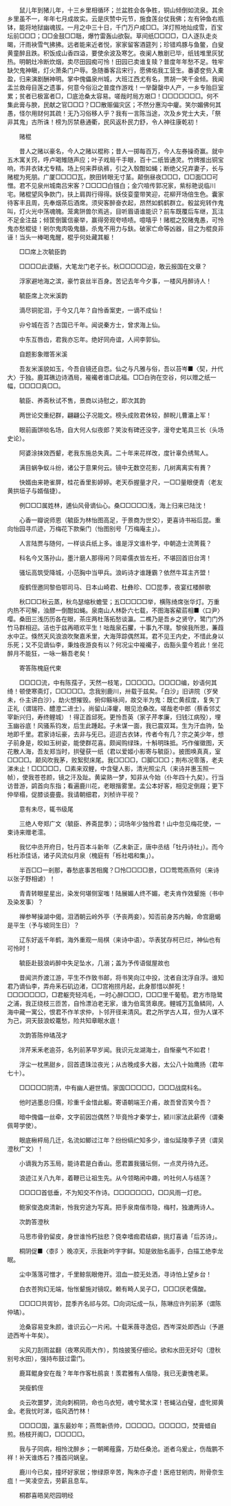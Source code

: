 <!-- { "loadSidebar": true } -->
　　鼠儿年到猪儿年，十三乡里相循环；兰盆胜会各争胜，铜山倾倒如流泉。其余乡里虽不一，年年七月成故实。云是庆赞中元节，施食莲台仗我佛；左有钟鱼右瓶钵，能将地狱幽魂拔。一月之中三十日，千门万户咸□□。洋灯照地灿成雪，百宝坛前□□□；□□金鼓□□聒，爆竹雷轰山欲裂。草间纸□□□□，□人逐队走炎暍，汗雨袂雪气拂拂。远者能来近者悦，家家留客酒筵列；珍错鸡豚与鱼鳖，白叟黄童醉且跌。积饭成山香四溢，要使余波及寒乞。夜阑人散剧已毕，纸钱堆里灰犹热。明朝灶冷断炊烟，卖尽田园痴可怜！田园已卖谁复赎？普度年年愁不足。牲牢缺欠鬼神瞋，灯火萧条门户辱。急随番客吕宋行，愿佛佑我工营生。番婆奁赀入橐盈，归来演剧酬神明。掌中傀儡泉州城，大班江西尤有名，贾胡一笑千金倾。我闻盂兰救母目莲之遗事，何意今俗沿之普度作游戏！一举罄罄中人产，一乡专贻巨室累；贫者已极富者□，□底沧桑太容易。嗟哉时局方艰□！□□□□□□□。何不集此膏与腴，民献之官□□□？□□散赈偏灾区；不然分惠沟中癯。笑尔媚佛何其愚，怪尔用财何其疏！无乃习俗移人乎？我有一言陈当途，次及乡党士大夫，「祭非其鬼」古所诛！榜为厉禁悬通衢，民风返朴民力舒，令人神往康乾初！

　　赌棍

　　昔人之赌以豪名，今人之赌以棍称；昔人一掷每百万，今人左券操奇赢。就中五木寓关窍，呼卢喝雉随声应；叶子戏局千手眼，百十二纸皆通灵。竹牌推出铜宝响，市井衣钵尤专精。场上何来莽纨裤，引之入彀酣如蝇；断绝父兄弃妻子，长与赌棍为死朋。广厦□□□□瓦，腴田转眼无寸茎。颠倒昼夜□□□，□□面□□可憎。君不见泉州城南吕宋客？□□□□白镪白；金穴喧传郭况家，紫标艳说临川宅。赌棍望风争款门，扶上肩舆行得得。妖伎娈童带笑迎，花柳开场倍生色。囊家待客丰且周，先奉烟茶后酒席。须臾客醉奋衣起，昂然如鹤鹤群立。骰盆宛转作鬼叫，灯火光中荡魂魄。笼禽阱兽尔焉逃，目听眉语谁能识？前车既覆后车继，瓦注不足金注益；倾筐倒箧信豪举，赢得旁观夸啧啧。噫嘻乎！赌棍之狡赌鬼愚，可怜鬼亦愁棍徒！剜尔鬼肉吸鬼髓，杀鬼不用力与鈇。破家亡命等凶器，目之为棍良非诬！当头一棒喝鬼醒，棍乎何处藏其躯！

　　□□席上次毓臣韵

　　□□□□此谟觞，大笔龙门老子长。秋□□□□□迫，敢云报国在文章？

　　浮家避地海之滨，豪竹哀丝半百身。苦记去年今夕事，一楼风月醉诗人！

　　毓臣席上次米溪韵

　　滴尽铜驼泪，于今又几年？自怜香案吏，一谪不成仙！

　　丱兮城在否？古国已千年。闻说秦方士，曾求海上仙。

　　中东互唇齿，君我亦忘年。绝好同舟谊，人间李郭仙。

　　自题影象赠答米溪

　　吾友米溪貌如玉，今吾自镜还自恧。仙之与凡雅与俗，吾以苔岑■〈契，廾代大〉于独。鹿耳礁边诗酒局，褦襶者谁□此福。□□白驹在空谷，何以赠之纸一幅，□□□□真□□。

　　毓臣、养斋秋试不售，景商以诗慰之，即次其韵

　　两世论交重纪群，翩翩公子况能文。榜头成败君休较，醉睨儿曹灞上军！

　　眼前画饼啖名场，自大何人似夜郎？笑汝有碑还没字，漫夸史笔具三长（头场史论）。

　　阿婆涂抹效西颦，老我东施总失真。二十年来花样改，度针辜负绣鸳人。

　　满目蜗争蚁斗纷，诸公于意果何云。镜中无数空花影，几树离离实有蕡？

　　快婿由来艳雀屏，桂花香里影婷婷。老天忝握量才尺，一□□量眼便青（老友黄拱垣子与婿偕捷）。

　　例□□□属姓林，逋仙风骨谪仙心。桑□□□□□浅，海上归来已陆沈！

　　心香一瓣说师恩（毓臣为林怡图高足，于景商为世交），更喜诗书裕后昆。重向怡园寻爪迹，万梅花下款柴门（怡图别号「万梅庵主」）。

　　人言陆贾与随何，一样谈兵纸上多。谁是浮文谁朴学，中朝造士流菁莪？

　　科名今又落孙山，墨汁磨人那得闲？同辈儒衣皆左衽，不堪回首旧台湾！

　　骚坛高筑受降城，小范胸中当甲兵。浪屿诗才谁踵霸？依然牛耳主齐盟！

　　瘦鹤侄邀同黎伯鄂司马、日本山崎君、杜彝珍、□□昆季，夜宴红楼醉歌

　　秋□□□秋云蒸，秋鸟瑟缩秋蟾莹；五□□□□□举，横陈绮席张华灯。万重内热不可解，浊醪一倒酣如蝇。泉南山人林卧六七载，不图海客薢茩相■〈口尹〉嘤。桑田三浅历历各在眼，茶庄两杜落拓愁谈瀛。二樵乃是吾乡之贤守，鹭门门外竹马群相迎。洁也于兹再晤欢平生！咄哉泉石臞，十事九不理。黎侯我所思，蒹葭水中芷。倏然天风浪浪吹聚嘉禾里，大海萍踪偶然耳。君不见王内史，不惜此身以乐死；又不见谪仙李，秉烛夜游良有以？何况尘中褦襶子，齿豁头童今若此！坐花醉月不能狂，一咏一觞吾老矣！

　　寄答陈槐庭代柬

　　□□□□流，中有陈孺子，天然一枝笔，□□□□□。□□□□编，妙语何其绮！顿使寒斋灯，□□□□□。念我别鹿川，卅载于兹矣。「白沙」旧讲院（岁癸未，仆主讲白沙），劫火想摧毁。俯仰觞咏间，故交半为鬼：既亡黄叔度，复失丁正礼（谓瑞符、醴澄二进士）。尚留山泽癯，眼见沧桑改。嗟哉老中郎（蔡香邻丈宰新兴归，寿终鲤城）！得正首邱死。更怜吾英（家子芹孝廉，归钱江病殁），埋玉幽谷底！风骚系钧发，后生此踵起。子未谋一面，我已震双耳。生为汗血驹，坠地即千里。君家诗坛豪，去非与旡已。迢迢古衣钵，传者今有几？宗之美少年，想子前身是，皎如玉树姿，能使群花喜。颇闻购绿珠，十斛明珠抵。巧作催徽图，天花散人海，吾友郑当时，拱璧获一纸（君以爱姬小影寄与毓臣）。披图唤真真，室□□□□。颠风吹我茅，败絮熨床尾。我□□□□，□脚□□□；荆布况零落，老夫涕未止！□□□□□，□素来双鲤，中含璧人影，清光照尘凡（来诗并惠玉照一帧），使我苍苍颜，镜之汗及趾。黄粱熟一梦，知非从今始（仆年四十九矣）。行当访昔游，鹢首向东指；看遍鹿川花，老眼揩雾里。孟公本好客，相见定倒屐；更下仲举榻，促膝谈亹亹。我请朝细君，刘桢许平视？

　　意有未尽，辄书级尾

　　三绝人夸郑广文（毓臣、养斋昆季）；词场年少独怜君！山中忽见梅花使，一束诗来赠老澐。

　　我忆中丞开府日，牡丹百本斗新年（乙未新正，唐中丞结「牡丹诗社」）。而今栎社添佳话，诸子风流似月泉（槐庭有「栎社唱和集」）。

　　半百□□一剎那，春愁底事苦相魔？□怜□□□□景，□□莺莺燕燕何（来诗以张子野相谑）！

　　青青转眼星星出，染发何堪侧室嗤！陆展媚人终不媚，老夫肯作效颦施（书中及染发事）？

　　禅参琴操湖中偈，泪洒朝云岭外亭（予丧两妾）。知否前身苏内翰，命宫磨蝎是平生（予与坡同生日）？

　　辽东好返千年鹤，海外重观一局棋（来诗中语）。华表犹存柯已烂，神仙也有可怜时！

　　毓臣赴鼓浪屿醉中失足坠水，几溺；盖为予传语僦屋故也

　　昔闻洪乔渡江游，平生不作致书邮，将书笑向江中投，沈者自沈浮自浮。谁知君乃谪仙李，弄舟釆石矶边渚，□□宫袍捞月起，此身那惜以醉死！□□□□□□□，□君躯壳轻鸿毛，一时心醉□□□，□□□里千葡萄。君方市隐鹭之浦，我正绕枝三匝苦，自怜漂泊老无家，谁为伯鸾赁皋庑。鲤城万瓦鱼鳞同，人海中藏一寓公，恨君不作羊求仲，卜邻开径来清风。君之所学古人耳，但为人谋不为己，洞天鼓浪蛟鼍愁，险共知章眠水底！

　　次韵答陈仲璚茂才

　　泮芹釆釆老逾芬，名列前茅早岁闻。我识元龙湖海士，自惭豪气不如君！

　　浮尘一枕黑甜乡，回首遗珠泣夜光；从古晚成多大器，太公八十始鹰扬（君年七十）。

　　□□□□□阴清，中有幽人避世情。家国□□□□□，□□□战腐科名。

　　他时逃墨总归儒，珍重千金惜此躯。寄语朝端王介甫，故吾曾否笑今吾？

　　暗中傀儡一丝牵，文字前因岂偶然？毕竟怜才秦学士，颍川家法此薪传（谓秦佩萼学使）。

　　眼底楸枰局几迁，名流如鲫过江年？纷纷缟纻知多少，谁似延陵季子贤（谓吴澄秋广文）！

　　小谪我为苏玉局，能诗君是白香山。愿君置我骚坛侧，一点灵丹待九还。

　　浪迹江关八九年，着鞭已让祖生先。从今领略闲中趣，吟社何人与结莲？

　　□□□□首低垂，不为知交不作诗。□□□□□□□，□□风雨一灯悲。

　　鲍家俊逸庾清新，怜我穷途为写真。把手泉南偕市隐，梅村，独漉两诗人。

　　次韵答澄秋

　　马思市骨豹留皮，身世谁怜朽拙悲？侥幸嗜痂君结癖，挑灯喜诵「后苏诗」。

　　桐阴促■〈桼阝〉晚凉天，示我新吟字字鲜。知是敓胎名画手，白描工绝李龙眠。

　　尘中落落可憎才，千里鲸氛眼倦开。泪血一腔无处洒，寻诗怕上望乡台！

　　白衣苍狗幻无端，怡怅颦施对镜叹。赖有畸人吴子□，□□□厌老儒酸。

　　□□□□共胥钞，昆季齐名祁与郊。□向词坛成一队，陈琳应许列前茅（谓陈仲璚）。

　　沧桑容易变朱颜，谁识云心一片闲。十载釆薇寻逸侣，西岑深处即西山（予遯迹西岑十年矣）。

　　尖风刀刮雨盆翻（夜寒风雨大作），剪烛披笺仔细论。欲和水田无好句（澄秋别号水田），强持布鼓过雷门。

　　鹿耳鲲身安在哉？年年作客杜鹃哀！羡君雅有人偕隐，我已无妻愧老莱。

　　哭瘦鹤侄

　　炎云吹噩梦，流向刺桐阴，命也乌衣短，魂兮鹭水深！苍蝇沾白璧，虚牝掷黄金。老我忧时涕，临风洒竹林！

　　□□□□国，瀛东最妙年；燕莺新债帅，□□□□□。□□□□□，焚膏蜡自煎。杨枝开阁□，□□□□□。

　　我与子同病，相怜沈醉乡；一朝晞薤露，万劫任桑沧。逝者乌爰止，伤哉鹏不祥！补天谁炼石？搔首问娲皇。

　　鹿川今已矣，撞坏好家居；惨绿原辛苦，陶朱亦子虚！医疮甘剜肉，附骨奈生疽！一笑凌空去，劳薪且息车。

　　桐郡喜晤吴咫园明经

